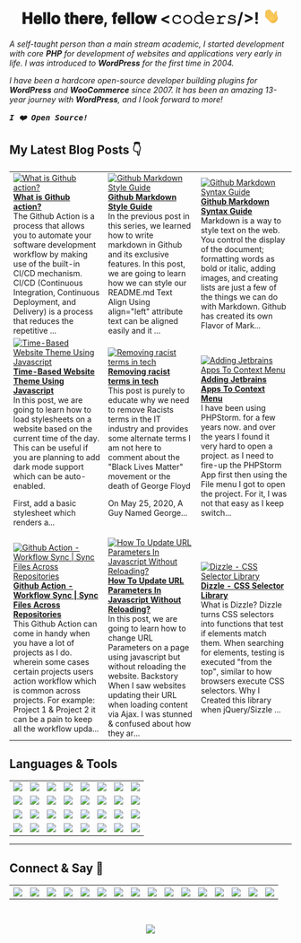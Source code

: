 <h1 align="center"> 𝐇𝐞𝐥𝐥𝐨 𝐭𝐡𝐞𝐫𝐞, 𝐟𝐞𝐥𝐥𝐨𝐰 <𝚌𝚘𝚍𝚎𝚛𝚜/>! <img src="https://raw.githubusercontent.com/ABSphreak/ABSphreak/master/gifs/Hi.gif" width="30px"></h1>


_A self-taught person than a main stream academic, I started development with core **PHP** for development of websites and applications very early in life. I was introduced to **WordPress** for the first time in 2004._

_I have been a hardcore open-source developer building plugins for **WordPress** and **WooCommerce** since 2007. It has been an amazing 13-year journey with **WordPress**, and I look forward to more!_

___<samp align="center">I ❤️ Open Source!</samp>___


## My Latest Blog Posts 👇
<!-- HASHNODE_BLOG:START -->
<table><tr><td><a href="https://varunsridharan.hashnode.dev/what-is-github-action-ckhkg1lpo00wqzms16kdhbx1b" title="What is Github action?"><img src="https://cdn.hashnode.com/res/hashnode/image/upload/v1605524472097/C_MFLL4aU.jpeg" alt="What is Github action?"   /></a>
<a href="https://varunsridharan.hashnode.dev/what-is-github-action-ckhkg1lpo00wqzms16kdhbx1b" title="What is Github action?"><strong>What is Github action?</strong></a>
<br/> The Github Action is a process that allows you to automate your software development workflow by making use of the built-in CI/CD mechanism. CI/CD (Continuous Integration, Continuous Deployment, and Delivery) is a process that reduces the repetitive ...</td><td><a href="https://varunsridharan.hashnode.dev/github-markdown-style-guide-ckhiy7pke003j8vs12mu84rnf" title="Github Markdown Style Guide"><img src="https://cdn.hashnode.com/res/hashnode/image/upload/v1605429879118/twXNFDnKZ.png" alt="Github Markdown Style Guide"   /></a>
<a href="https://varunsridharan.hashnode.dev/github-markdown-style-guide-ckhiy7pke003j8vs12mu84rnf" title="Github Markdown Style Guide"><strong>Github Markdown Style Guide</strong></a>
<br/> In the previous post in this series, we learned how to write markdown in Github and its exclusive features. 
In this post, we are going to learn how we can style our README.md
Text Align
Using align="left" attribute text can be aligned easily and it ...</td><td><a href="https://varunsridharan.hashnode.dev/github-markdown-syntax-guide-ckhhrps2i01clb0s150qk9495" title="Github Markdown Syntax Guide"><img src="https://cdn.hashnode.com/res/hashnode/image/upload/v1605362981730/wDYGLi6rK.png" alt="Github Markdown Syntax Guide"   /></a>
<a href="https://varunsridharan.hashnode.dev/github-markdown-syntax-guide-ckhhrps2i01clb0s150qk9495" title="Github Markdown Syntax Guide"><strong>Github Markdown Syntax Guide</strong></a>
<br/> Markdown is a way to style text on the web. You control the display of the document; formatting words as bold or italic, adding images, and creating lists are just a few of the things we can do with Markdown.
Github has created its own Flavor of Mark...</td></tr><tr><td><a href="https://varunsridharan.hashnode.dev/time-based-website-theme-using-javascript-ckhgbndh70b4szms159hthunm" title="Time-Based Website Theme Using Javascript"><img src="https://cdn.hashnode.com/res/hashnode/image/upload/v1605275197435/vSBRaAOQ9.jpeg" alt="Time-Based Website Theme Using Javascript"   /></a>
<a href="https://varunsridharan.hashnode.dev/time-based-website-theme-using-javascript-ckhgbndh70b4szms159hthunm" title="Time-Based Website Theme Using Javascript"><strong>Time-Based Website Theme Using Javascript</strong></a>
<br/> In this post, we are going to learn how to load stylesheets on a website based on the current time of the day.  This can be useful if you are planning to add dark mode support which can be auto-enabled. 

First, add a basic stylesheet which renders a...</td><td><a href="https://varunsridharan.hashnode.dev/removing-racist-terms-in-tech-ckhewwc4v06gk0js16hjlfp11" title="Removing racist terms in tech"><img src="https://cdn.hashnode.com/res/hashnode/image/upload/v1605189776764/ppbDa7vra.webp" alt="Removing racist terms in tech"   /></a>
<a href="https://varunsridharan.hashnode.dev/removing-racist-terms-in-tech-ckhewwc4v06gk0js16hjlfp11" title="Removing racist terms in tech"><strong>Removing racist terms in tech</strong></a>
<br/> This post is purely to educate why we need to remove Racists terms in the IT industry and provides some alternate terms
I am not here to comment about the "Black Lives Matter" movement or the death of George Floyd

On May 25, 2020, A Guy Named George...</td><td><a href="https://varunsridharan.hashnode.dev/adding-jetbrains-apps-to-context-menu-ckhdhivik008f0js1d2b56pgi" title="Adding Jetbrains Apps To Context Menu"><img src="https://cdn.hashnode.com/res/hashnode/image/upload/v1605103643663/mevK-S8HE.png" alt="Adding Jetbrains Apps To Context Menu"   /></a>
<a href="https://varunsridharan.hashnode.dev/adding-jetbrains-apps-to-context-menu-ckhdhivik008f0js1d2b56pgi" title="Adding Jetbrains Apps To Context Menu"><strong>Adding Jetbrains Apps To Context Menu</strong></a>
<br/> I have been using PHPStorm. for a few years now. and over the years I found it very hard to open a project.  as I need to fire-up the PHPStorm App first then using the File menu I got to open the project. 
For it, I was not that easy as I keep switch...</td></tr><tr><td><a href="https://varunsridharan.hashnode.dev/github-action-workflow-sync-or-sync-files-across-repositories-ckhbz49z00031tgs13zdk5ub5" title="Github Action - Workflow Sync | Sync Files Across Repositories"><img src="https://cdn.hashnode.com/res/hashnode/image/upload/v1605012562551/AIMwu7EWk.jpeg" alt="Github Action - Workflow Sync | Sync Files Across Repositories"   /></a>
<a href="https://varunsridharan.hashnode.dev/github-action-workflow-sync-or-sync-files-across-repositories-ckhbz49z00031tgs13zdk5ub5" title="Github Action - Workflow Sync | Sync Files Across Repositories"><strong>Github Action - Workflow Sync | Sync Files Across Repositories</strong></a>
<br/> This Github Action can come in handy when you have a lot of projects as I do. wherein some cases certain projects users action workflow which is common across projects. For example: Project 1 & Project 2 it can be a pain to keep all the workflow upda...</td><td><a href="https://varunsridharan.hashnode.dev/how-to-update-url-parameters-in-javascript-without-reloading-ckhalx1e500qoozs17a5x43dt" title="How To Update URL Parameters In Javascript Without Reloading?"><img src="https://cdn.hashnode.com/res/hashnode/image/upload/v1604927318112/kJmGedACm.jpeg" alt="How To Update URL Parameters In Javascript Without Reloading?"   /></a>
<a href="https://varunsridharan.hashnode.dev/how-to-update-url-parameters-in-javascript-without-reloading-ckhalx1e500qoozs17a5x43dt" title="How To Update URL Parameters In Javascript Without Reloading?"><strong>How To Update URL Parameters In Javascript Without Reloading?</strong></a>
<br/> In this post, we are going to learn how to change URL Parameters on a page using javascript but without reloading the website. 
Backstory
When I saw websites updating their URL when loading content via Ajax. I was stunned & confused about how they ar...</td><td><a href="https://varunsridharan.hashnode.dev/dizzle-css-selector-library-ckh93hgmr002zyes1dq7vh3tl" title="Dizzle - CSS Selector Library"><img src="https://cdn.hashnode.com/res/hashnode/image/upload/v1604840838840/0YqG-oJi7.jpeg" alt="Dizzle - CSS Selector Library"   /></a>
<a href="https://varunsridharan.hashnode.dev/dizzle-css-selector-library-ckh93hgmr002zyes1dq7vh3tl" title="Dizzle - CSS Selector Library"><strong>Dizzle - CSS Selector Library</strong></a>
<br/> What is Dizzle?
Dizzle turns CSS selectors into functions that test if elements match them. When searching for elements, testing is executed "from the top", similar to how browsers execute CSS selectors.
Why I Created this library when jQuery/Sizzle ...</td></tr></table>
<!-- HASHNODE_BLOG:END -->


## Languages & Tools
<table>
   <tr>
     <td><img src="https://devicon.dev/devicon.git/icons/php/php-original.svg" width="60"/></td>
     <td><img src="https://devicon.dev/devicon.git/icons/python/python-original-wordmark.svg" width="60"/></td>
     <td><img src="https://devicon.dev/devicon.git/icons/cakephp/cakephp-original-wordmark.svg" width="60"/></td>
     <td><img src="https://devicon.dev/devicon.git/icons/javascript/javascript-original.svg" width="60"/></td>
     <td><img src="https://devicon.dev/devicon.git/icons/android/android-original.svg" width="60"/></td>
     <td><img src="https://devicon.dev/devicon.git/icons/apache/apache-original-wordmark.svg" width="60"/></td>
     <td><img src="https://devicon.dev/devicon.git/icons/babel/babel-original.svg" width="60"/></td>
     <td><img src="https://devicon.dev/devicon.git/icons/backbonejs/backbonejs-original-wordmark.svg" width="60"/></td>
  </tr>
  <tr>
     <td><img src="https://devicon.dev/devicon.git/icons/bootstrap/bootstrap-plain-wordmark.svg" width="60"/></td>
     <td><img src="https://devicon.dev/devicon.git/icons/codeigniter/codeigniter-plain-wordmark.svg" width="60"/></td>
     <td><img src="https://devicon.dev/devicon.git/icons/debian/debian-original-wordmark.svg" width="60"/></td>
     <td><img src="https://devicon.dev/devicon.git/icons/docker/docker-original-wordmark.svg" width="60"/></td>
     <td><img src="https://devicon.dev/devicon.git/icons/firefox/firefox-original-wordmark.svg" width="60"/></td>
     <td><img src="https://devicon.dev/devicon.git/icons/chrome/chrome-original.svg" width="60"/></td>
     <td><img src="https://devicon.dev/devicon.git/icons/git/git-original.svg" width="60"/></td>
     <td><img src="https://devicon.dev/devicon.git/icons/github/github-original.svg" width="60"/></td>
</tr>
<tr>
     <td><img src="https://devicon.dev/devicon.git/icons/gulp/gulp-plain.svg" width="60"/></td>
     <td><img src="https://devicon.dev/devicon.git/icons/html5/html5-original.svg" width="60"/></td>
     <td><img src="https://devicon.dev/devicon.git/icons/illustrator/illustrator-plain.svg" width="60"/></td>
     <td><img src="https://devicon.dev/devicon.git/icons/jquery/jquery-original-wordmark.svg" width="60"/></td>
     <td><img src="https://devicon.dev/devicon.git/icons/linux/linux-original.svg" width="60"/></td>
     <td><img src="https://devicon.dev/devicon.git/icons/mysql/mysql-original-wordmark.svg" width="60"/></td>
     <td><img src="https://devicon.dev/devicon.git/icons/nginx/nginx-original.svg" width="60"/></td>
     <td><img src="https://devicon.dev/devicon.git/icons/nodejs/nodejs-original-wordmark.svg" width="60"/></td>
</tr>
<tr>
     <td><img src="https://devicon.dev/devicon.git/icons/npm/npm-original-wordmark.svg" width="60"/></td>
     <td><img src="https://devicon.dev/devicon.git/icons/photoshop/photoshop-plain.svg" width="60"/></td>
     <td><img src="https://devicon.dev/devicon.git/icons/phpstorm/phpstorm-original-wordmark.svg" width="60"/></td>
     <td><img src="https://devicon.dev/devicon.git/icons/sass/sass-original.svg" width="60"/></td>
     <td><img src="https://devicon.dev/devicon.git/icons/slack/slack-original.svg" width="60"/></td>
     <td><img src="https://devicon.dev/devicon.git/icons/ubuntu/ubuntu-plain-wordmark.svg" width="60"/></td>
     <td><img src="https://devicon.dev/devicon.git/icons/webpack/webpack-original.svg" width="60"/></td>
     <td><img src="https://devicon.dev/devicon.git/icons/wordpress/wordpress-original.svg" width="60"/></td>
   </tr>
</table>

---

## Connect & Say 👋
<table align="center">
  <tr>
    <td> <a href="https://sva.onl/twitter"><img align="center" width="25px" src="https://cdn.svarun.dev/social/twitter.svg"/></a></td>
<td> <a href="https://sva.onl/facebook"><img align="center" width="25px" src="https://cdn.svarun.dev/social/facebook.svg"/></a></td>
<td> <a href="https://sva.onl/gmail"><img align="center" width="25px" src="https://cdn.svarun.dev/social/gmail.svg"/></a></td>
<td> <a href="https://sva.onl/instagram"><img align="center" width="25px" src="https://cdn.svarun.dev/social/instagram.svg"/></a></td>
<td> <a href="https://sva.onl/paypal"><img align="center" width="25px" src="https://cdn.svarun.dev/social/paypal.svg"/></a></td>
<td> <a href="https://sva.onl/skype"><img align="center" width="25px" src="https://cdn.svarun.dev/social/skype.svg"/></a></td>
<td> <a href="https://sva.onl/envato"><img align="center" width="25px" src="https://cdn.svarun.dev/social/envato.svg"/></a></td>
<td> <a href="https://sva.onl/linkedin"><img align="center" width="25px" src="https://cdn.svarun.dev/social/linkedin.svg"/></a></td>
<td> <a href="https://sva.onl/messenger"><img align="center" width="25px" src="https://cdn.svarun.dev/social/messenger.svg"/></a></td>
<td> <a href="https://sva.onl/quora"><img align="center" width="25px" src="https://cdn.svarun.dev/social/quora.svg"/></a></td>
<td> <a href="https://sva.onl/reddit"><img align="center" width="25px" src="https://cdn.svarun.dev/social/reddit.svg"/></a></td>
<td> <a href="https://sva.onl/soundcloud"><img align="center" width="25px" src="https://cdn.svarun.dev/social/soundcloud.svg"/></a></td>
<td> <a href="https://sva.onl/spotify"><img align="center" width="25px" src="https://cdn.svarun.dev/social/spotify.svg"/></a></td>
<td> <a href="https://sva.onl/telegram"><img align="center" width="25px" src="https://cdn.svarun.dev/social/telegram.svg"/></a></td>
<td> <a href="https://sva.onl/wordpress"><img align="center" width="25px" src="https://cdn.svarun.dev/social/wordpress.svg"/></a></td>
<td> <a href="https://sva.onl/youtube"><img align="center" width="25px" src="https://cdn.svarun.dev/social/youtube.svg"/></a></td>
  </tr>
</table>

<br/>

<p align="center">
   <img src="https://s.w.org/style/images/codeispoetry.png"/>
</p>
